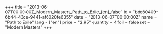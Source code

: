 +++
title = "2013-06-07T00:00:00Z_Modern_Masters_Path_to_Exile_[en]_false"
id = "bde60409-6b44-43ce-9441-af6020fe6355"
date = "2013-06-07T00:00:00Z"
name = "Path to Exile"
lang = ["en"]
price = "2.95"
quantity = 4
foil = false
set = "Modern Masters"
+++

